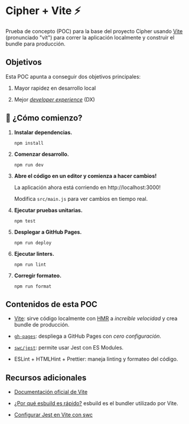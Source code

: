 # Cipher + Vite ⚡️

Prueba de concepto (POC) para la base del proyecto Cipher usando [Vite](https://vitejs.dev/) (pronunciado "vit") para correr la aplicación localmente y construir el bundle para producción.

## Objetivos

Esta POC apunta a conseguir dos objetivos principales:

1. Mayor rapidez en desarrollo local

2. Mejor [_developer experience_](https://www.thoughtworks.com/en-cl/insights/blog/experience-design/approaches-for-a-better-developer-experience) (DX)

## 🚀 ¿Cómo comienzo?

1.  **Instalar dependencias.**

    ```shell
    npm install
    ```

2.  **Comenzar desarrollo.**

    ```shell
    npm run dev
    ```

3.  **Abre el código en un editor y comienza a hacer cambios!**

    La aplicación ahora está corriendo en http://localhost:3000!

    Modifica `src/main.js` para ver cambios en tiempo real.

4.  **Ejecutar pruebas unitarias.**

    ```shell
    npm test
    ```

5.  **Desplegar a GitHub Pages.**

    ```shell
    npm run deploy
    ```

6.  **Ejecutar linters.**

    ```shell
    npm run lint
    ```

7.  **Corregir formateo.**

    ```shell
    npm run format
    ```

## Contenidos de esta POC

- [Vite](https://vitejs.dev/): sirve código localmente con [HMR](https://vitejs.dev/guide/features.html#hot-module-replacement) a _increíble velocidad_ y crea bundle de producción.

- [`gh-pages`](https://github.com/tschaub/gh-pages): despliega a GitHub Pages con _cero configuración_.

- [`swc/jest`](https://github.com/swc-project/jest): permite usar Jest con ES Modules.

- ESLint + HTMLHint + Prettier: maneja linting y formateo del código.

## Recursos adicionales

- [Documentación oficial de Vite](https://vitejs.dev/guide/#overview)

- [¿Por qué esbuild es rápido?](https://esbuild.github.io/faq/#why-is-esbuild-fast) esbuild es el bundler utilizado por Vite.

- [Configurar Jest en Vite con swc](https://hung.dev/jest-vite)

